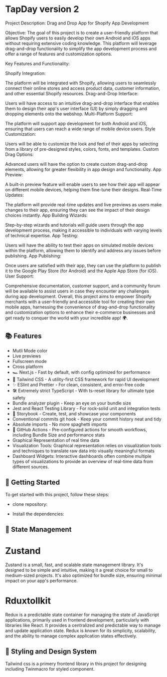 
# TapDay version 2

Project Description: Drag and Drop App for Shopify App Development

Objective:
The goal of this project is to create a user-friendly platform that allows Shopify users to easily develop their own Android and iOS apps without requiring extensive coding knowledge. This platform will leverage drag-and-drop functionality to simplify the app development process and offer a range of features and customization options.

Key Features and Functionality:

Shopify Integration:

The platform will be integrated with Shopify, allowing users to seamlessly connect their online stores and access product data, customer information, and other essential Shopify resources.
Drag-and-Drop Interface:

Users will have access to an intuitive drag-and-drop interface that enables them to design their app's user interface (UI) by simply dragging and dropping elements onto the webshop.
Multi-Platform Support:

The platform will support app development for both Android and iOS, ensuring that users can reach a wide range of mobile device users.
Style Customization:

Users will be able to customize the look and feel of their apps by selecting from a library of pre-designed styles, colors, fonts, and templates.
Custom Drag Options:

Advanced users will have the option to create custom drag-and-drop elements, allowing for greater flexibility in app design and functionality.
App Preview:

A built-in preview feature will enable users to see how their app will appear on different mobile devices, helping them fine-tune their designs.
Real-Time Updates:

The platform will provide real-time updates and live previews as users make changes to their app, ensuring they can see the impact of their design choices instantly.
App Building Wizards:

Step-by-step wizards and tutorials will guide users through the app development process, making it accessible to individuals with varying levels of technical expertise.
App Testing:

Users will have the ability to test their apps on simulated mobile devices within the platform, allowing them to identify and address any issues before publishing.
App Publishing:

Once users are satisfied with their app, they can use the platform to publish it to the Google Play Store (for Android) and the Apple App Store (for iOS).
User Support:

Comprehensive documentation, customer support, and a community forum will be available to assist users in case they encounter any challenges during app development.
Overall, this project aims to empower Shopify merchants with a user-friendly and accessible tool for creating their own mobile apps, harnessing the convenience of drag-and-drop functionality and customization options to enhance their e-commerce businesses  and get ready to conquer the world with your incredible app! 🌍.






## 📚 Features

- Mutli Mode color
- Live previews
- Fullscreen mode
- Cross platform
- 🏎️ Next.js - Fast by default, with config optimized for performance
- 💅 Tailwind CSS - A utility-first CSS framework for rapid UI development
- ✨ ESlint and Prettier - For clean, consistent, and error-free code
- 🛠️ Extremely strict TypeScript - With ts-reset library for ultimate type safety
- Bundle analyzer plugin - Keep an eye on your bundle size
- Jest and React Testing Library - For rock-solid unit and integration tests
- 📕 Storybook - Create, test, and showcase your components
-  Conventional commits git hook - Keep your commit history neat and tidy
- Absolute imports - No more spaghetti imports
- 🚀 GitHub Actions - Pre-configured actions for smooth workflows, including Bundle Size and performance stats
- Graphical Representation of real time data 
- Visualization Tools: Graphical representation relies on visualization tools and techniques to translate raw data into visually meaningful formats
- Dashboard Widgets: Interactive dashboards often combine multiple types of visualizations to provide an overview of real-time data from different sources.

## 🎯 Getting Started
To get started with this project, follow these steps:

-   clone repository:

- Install the dependencies:

## 💾 State Management
# Zustand
Zustand is a small, fast, and scalable state management library. It's designed to be simple and intuitive, making it a great choice for small to medium-sized projects. It's also optimized for bundle size, ensuring minimal impact on your app's performance.

# Rduxtollkit
Redux is a predictable state container for managing the state of JavaScript applications, primarily used in frontend development, particularly with libraries like React. It provides a centralized and predictable way to manage and update application state. Redux is known for its simplicity, scalability, and the ability to manage complex application states effectively.
## 🎨 Styling and Design System
Tailwind css is a primery frontend library in this project for designing including Twinmacro for styled component.

